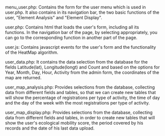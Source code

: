 menu_user.php: Contains the form for the user menu which is used in user.php. It also contains in its navigation bar, the two basic functions of the user, "Element Analysis" and "Element Display". 
  
user.php: Contains html that loads the user's form, including all its functions. In the navigation bar of the page, by selecting appropriately, you can go to the corresponding function in another part of the page.
 
user.js: Contains javascript events for the user's form and the functionality of the HeatMap algorithm. 

user_data.php: It contains the data selection from the database for the fields Latitude(lat), Longitude(longt) and Count and based on the options for Year, Month, Day, Hour, Activity from the admin form, the coordinates of the map are returned.

user_map_analysis.php: Provides selections from the database, collecting data from different fields and tables, so that we can create new tables that will show the percentage of registrations per type of activity, 
the time of day and the day of the week with the most registrations per type of activity.

user_map_display.php: Provides selections from the database, collecting data from different fields and tables, in order to create new tables that will show the user's ecological mobility score,
the period covered by his records and the date of his last data upload.

